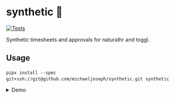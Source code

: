 # synthetic 🤖

[![Tests](https://github.com/michaeljoseph/synthetic/actions/workflows/tests.yml/badge.svg)](https://github.com/michaeljoseph/synthetic/actions/workflows/tests.yml)

Synthetic timesheets and approvals for naturalhr and toggl.
## Usage

`pipx install --spec git+ssh://git@github.com/michaeljoseph/synthetic.git synthetic`

<details>
    <summary>Demo</summary>
    <img src="docs/demo.svg" />
</details>